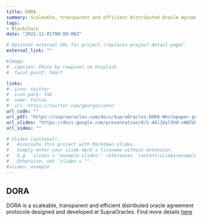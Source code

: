 ```yaml
---
title: DORA
summary: Scaleable, transparent and efficient Distributed Oracle Agreement
tags:
- Blockchain
date: "2022-12-01T00:00:00Z"

# Optional external URL for project (replaces project detail page).
external_link: ""

#image:
#  caption: Photo by rawpixel on Unsplash
#  focal_point: Smart

links:
#- icon: twitter
#  icon_pack: fab
#  name: Follow
#  url: https://twitter.com/georgecushen
url_code: ""
url_pdf: "https://supraoracles.com/docs/SupraOracles-DORA-Whitepaper.pdf"
url_slides: "https://docs.google.com/presentation/d/1-46lJOyl9Vd-vNQfdskiREFaJ7cU0AoE5flyT8cMH_0/edit#slide=id.g17a3a86b05a_0_0"
url_video: ""

# Slides (optional).
#   Associate this project with Markdown slides.
#   Simply enter your slide deck's filename without extension.
#   E.g. `slides = "example-slides"` references `content/slides/example-slides.md`.
#   Otherwise, set `slides = ""`.
#slides: example
---
```


## DORA

DORA is a scaleable, transparent and efficient distributed oracle agreement protocole designed and developed at SupraOracles. Find more details [here](https://supraoracles.com/news/dora-distributed-oracle-agreement)


